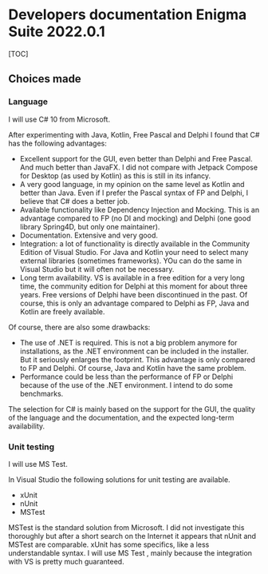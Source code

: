 # Developers documentation Enigma Suite 2022.0.1



[TOC]



## Choices made

### Language

I will use C# 10 from Microsoft. 

After experimenting with Java, Kotlin, Free Pascal and Delphi I found that C# has the following advantages:

- Excellent support for the GUI, even better than Delphi and Free Pascal. And much better than JavaFX. I did not compare with Jetpack Compose for Desktop (as used by Kotlin) as this is still in its infancy.
- A very good language, in my opinion on the same level as Kotlin and better than Java. Even if I prefer the Pascal syntax of FP and Delphi, I believe that C# does a better job.
- Available functionality like Dependency Injection and Mocking. This is an advantage compared to FP (no DI and mocking)  and Delphi (one good library Spring4D, but only one maintainer).
- Documentation. Extensive and very good. 
- Integration: a lot of functionality is directly available in the Community Edition of Visual Studio. For Java and Kotlin your need to select many external libraries (sometimes frameworks). YOu can do the same in Visual Studio but it will often not be necessary.
- Long term availability. VS is available in a free edition for a very long time, the community edition for Delphi at this moment for about three years. Free versions of Delphi have been discontinued in the past. Of course, this is only an advantage compared to Delphi as FP, Java and Kotlin are freely available.

Of course, there are also some drawbacks:

- The use of .NET is required. This is not a big problem anymore for installations, as the .NET environment can be included in the installer.  But it seriously enlarges the footprint. This advantage is only compared to FP and Delphi. Of course, Java and Kotlin have the same problem.
- Performance could be less than the performance of FP or Delphi because of the use of the .NET environment. I intend to do some benchmarks.

The selection for C# is mainly based on the support for the GUI, the quality of the language and the documentation, and the expected long-term availability.



### Unit testing

I will use MS Test.

In Visual Studio the following solutions for unit testing are available.

- xUnit
- nUnit
- MSTest

MSTest is the standard solution from Microsoft. I did not investigate this thoroughly but after a short search on the Internet it appears that nUnit and MSTest are comparable. xUnit has some specifics, like a less understandable syntax. I will use MS Test , mainly because the integration with VS is pretty much guaranteed.

